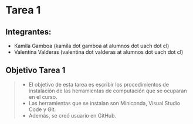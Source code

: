 # Tarea 1
## Integrantes:
+ Kamila Gamboa (kamila dot gamboa at alumnos dot uach dot cl)
+ Valentina Valderas (valentina dot valderas at alumnos dot uach dot cl)
## Objetivo Tarea 1
> + El objetivo de esta tarea es escribir los procedimientos de instalación de las herramientas de computación que se ocuparan en el curso.
> + Las herramientas que se instalan son Miniconda, Visual Studio Code y Git.
> + Además, se creó usuario en GitHub.